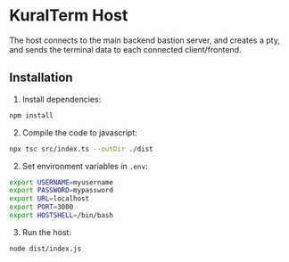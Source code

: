 # KuralTerm Host
The host connects to the main backend bastion server, and creates a pty, and sends the terminal data to each connected client/frontend.

## Installation
1. Install dependencies:
```bash
npm install
```

2. Compile the code to javascript:
```bash
npx tsc src/index.ts --outDir ./dist
```

2. Set environment variables in `.env`:
```bash
export USERNAME=myusername
export PASSWORD=mypassword
export URL=localhost
export PORT=3000
export HOSTSHELL=/bin/bash
```

3. Run the host:
```bash
node dist/index.js
```
